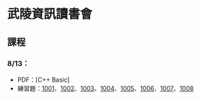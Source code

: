 # 武陵資訊讀書會
## 課程
### 8/13：
- PDF：[C++ Basic]
- 練習題：[1001](http://3dfa7fed3c4e.ngrok.io/problem/1001)、[1002](http://3dfa7fed3c4e.ngrok.io/problem/1002)、[1003](http://3dfa7fed3c4e.ngrok.io/problem/1003)、[1004](http://3dfa7fed3c4e.ngrok.io/problem/1004)、[1005](http://3dfa7fed3c4e.ngrok.io/problem/1005)、[1006](http://3dfa7fed3c4e.ngrok.io/problem/1006)、[1007](http://3dfa7fed3c4e.ngrok.io/problem/1007)、[1008](http://3dfa7fed3c4e.ngrok.io/problem/1008)
